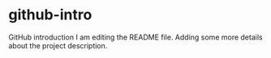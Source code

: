# github-intro
GitHub introduction
I am editing the README file. Adding some more details about the project description.
